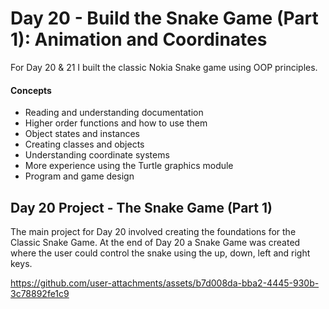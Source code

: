 # Day 20 - Build the Snake Game (Part 1): Animation and Coordinates

For Day 20 & 21 I built the classic Nokia Snake game using OOP principles. 

#### Concepts
* Reading and understanding documentation
* Higher order functions and how to use them
* Object states and instances
* Creating classes and objects
* Understanding coordinate systems
* More experience using the Turtle graphics module
* Program and game design 


## Day 20 Project - The Snake Game (Part 1)

The main project for Day 20 involved creating the foundations for the Classic Snake Game. At the end of Day 20 a Snake Game was created where the user could control the snake using the up, down, left and right keys. 



https://github.com/user-attachments/assets/b7d008da-bba2-4445-930b-3c78892fe1c9



